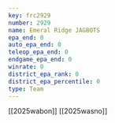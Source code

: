 ```yaml
---
key: frc2929
number: 2929
name: Emeral Ridge JAGBOTS
epa_end: 0
auto_epa_end: 0
teleop_epa_end: 0
endgame_epa_end: 0
winrate: 0
district_epa_rank: 0
district_epa_percentile: 0
type: Team
---
```

[[2025wabon]]
[[2025wasno]]

